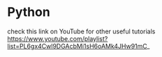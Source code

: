 # Python

check this link on YouTube for other useful tutorials
https://www.youtube.com/playlist?list=PL6gx4Cwl9DGAcbMi1sH6oAMk4JHw91mC_

